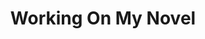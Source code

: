 ---
inv_num: 2012-037
add_credit:
url: 2012-037-work-on-my-novel-book
title: Working On My Novel
year: '2014'
display_year: '2014'
medium: Fiction novel
dims:
pitch: "​Novel featuring the best tweets which include the phase “working on my novel”."
ps: "INFORMATION:\n Author: <a href=\"http://coryarcangel.com/\" title=\"\">Cory Arcangel</a>\n
  ISBN #: 1846147425 \n Publisher: <a href=\"http://www.penguin.com/\" title=\"\">Penguin
  Books Ltd</a>\n Publication date: July 31st, 2014\n Binding: Paperback \n Pages:
  144"
live_url:
youtube:
related_code:
subheading: "(Book)"
download:
commission:
layout: things-i-made
---